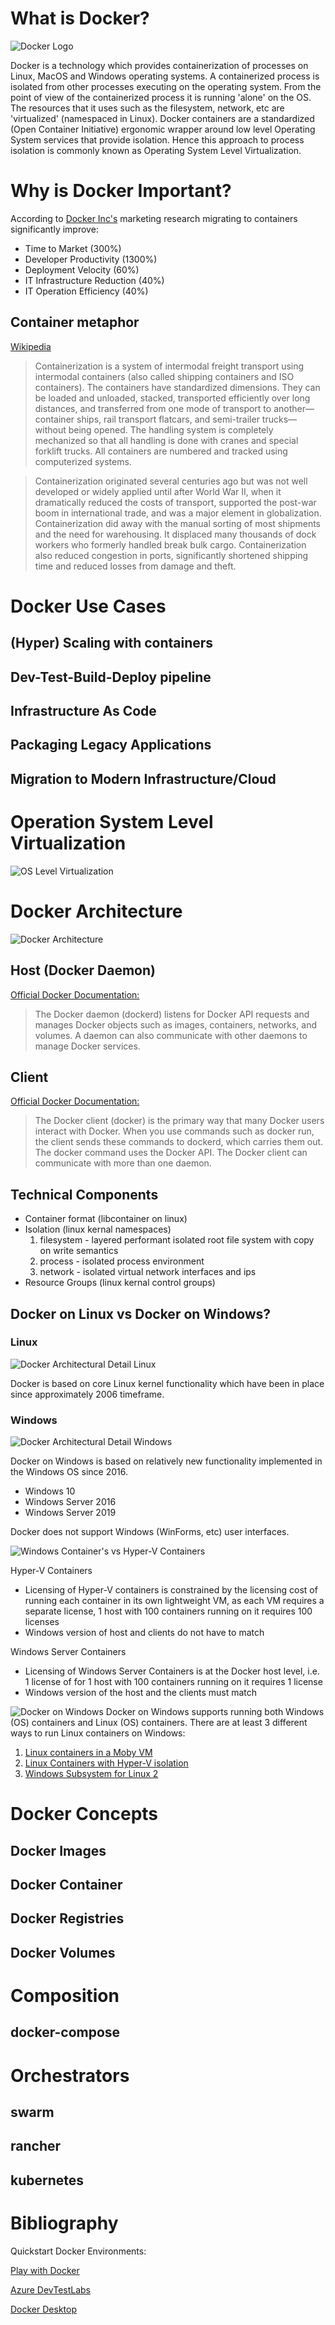What is Docker?
===============
![Docker Logo](/docker-demo/images/docker-logo.png)

Docker is a technology which provides containerization of processes on Linux, MacOS and Windows operating systems. A containerized process is isolated from other processes executing on the operating system. From the point of view of the containerized process it is running 'alone' on the OS. The resources that it uses such as the filesystem, network, etc are 'virtualized' (namespaced in Linux). Docker containers are a standardized (Open Container Initiative) ergonomic wrapper around low level Operating System services that provide isolation. Hence this approach to process isolation is commonly known as Operating System Level Virtualization.

Why is Docker Important?
========================
According to [Docker Inc's](https://www.docker.com/why-docker) marketing research migrating to containers significantly improve:

- Time to Market (300%)
- Developer Productivity (1300%)
- Deployment Velocity (60%)
- IT Infrastructure Reduction (40%)
- IT Operation Efficiency (40%)

Container metaphor
------------------
[Wikipedia](https://en.wikipedia.org/wiki/Containerization)
>Containerization is a system of intermodal freight transport using intermodal containers (also called shipping containers and ISO containers). The containers have standardized dimensions. They can be loaded and unloaded, stacked, transported efficiently over long distances, and transferred from one mode of transport to another—container ships, rail transport flatcars, and semi-trailer trucks—without being opened. The handling system is completely mechanized so that all handling is done with cranes and special forklift trucks. All containers are numbered and tracked using computerized systems.

>Containerization originated several centuries ago but was not well developed or widely applied until after World War II, when it dramatically reduced the costs of transport, supported the post-war boom in international trade, and was a major element in globalization. Containerization did away with the manual sorting of most shipments and the need for warehousing. It displaced many thousands of dock workers who formerly handled break bulk cargo. Containerization also reduced congestion in ports, significantly shortened shipping time and reduced losses from damage and theft.

Docker Use Cases
================

(Hyper) Scaling with containers
-------------------------------

Dev-Test-Build-Deploy pipeline
------------------------------

Infrastructure As Code
----------------------

Packaging Legacy Applications
-----------------------------

Migration to Modern Infrastructure/Cloud
----------------------------------------

Operation System Level Virtualization
=====================================
![OS Level Virtualization](/docker-demo/images/docker-virtualization.png)

Docker Architecture
===================
![Docker Architecture](/docker-demo/images/docker-architecture-2.png)

Host (Docker Daemon)
--------------------
[Official Docker Documentation:](https://docs.docker.com/engine/docker-overview/)
>The Docker daemon (dockerd) listens for Docker API requests and manages Docker objects such as images, containers, networks, and volumes. A daemon can also communicate with other daemons to manage Docker services.

Client
------
[Official Docker Documentation:](https://docs.docker.com/engine/docker-overview/)
>The Docker client (docker) is the primary way that many Docker users interact with Docker. When you use commands such as docker run, the client sends these commands to dockerd, which carries them out. The docker command uses the Docker API. The Docker client can communicate with more than one daemon.

Technical Components
--------------------
- Container format (libcontainer on linux)
- Isolation (linux kernal namespaces)
    1. filesystem - layered performant isolated root file system with copy on write semantics
    2. process - isolated process environment
    3. network - isolated virtual network interfaces and ips
- Resource Groups (linux kernal control groups)

Docker on Linux vs Docker on Windows?
-------------------------------------

### Linux
![Docker Architectural Detail Linux](/docker-demo/images/docker-architectural-detail-linux.png)

Docker is based on core Linux kernel functionality which have been in place since approximately 2006 timeframe. 


### Windows
![Docker Architectural Detail Windows](/docker-demo/images/docker-architectural-detail-windows.png)

Docker on Windows is based on relatively new functionality implemented in the Windows OS since 2016. 
- Windows 10
- Windows Server 2016
- Windows Server 2019

Docker does not support Windows (WinForms, etc) user interfaces.

![Windows Container's vs Hyper-V Containers](/docker-demo/images/docker-container-windows-vs-hyper-v.png)

Hyper-V Containers
- Licensing of Hyper-V containers is constrained by the licensing cost of running each container in its own lightweight VM, as each VM requires a separate license, 1 host with 100 containers running on it requires 100 licenses
- Windows version of host and clients do not have to match

Windows Server Containers
- Licensing of Windows Server Containers is at the Docker host level, i.e. 1 license of for 1 host with 100 containers running on it requires 1 license
- Windows version of the host and the clients must match

![Docker on Windows](/docker-demo/images/docker-on-windows-windows-and-linux.png)
Docker on Windows supports running both Windows (OS) containers and Linux (OS) containers. There are at least 3 different ways to run Linux containers on Windows:
1. [Linux containers in a Moby VM](https://docs.microsoft.com/en-us/virtualization/windowscontainers/deploy-containers/linux-containers)
2. [Linux Containers with Hyper-V isolation](https://docs.microsoft.com/en-us/virtualization/windowscontainers/deploy-containers/linux-containers)
3. [Windows Subsystem for Linux 2](https://docs.microsoft.com/en-us/windows/wsl/wsl2-about)

Docker Concepts
===============

Docker Images
-------------

Docker Container
----------------

Docker Registries
-----------------

Docker Volumes
--------------

Composition 
===========

docker-compose
--------------

Orchestrators
============

swarm
-----

rancher
-------

kubernetes
----------

Bibliography
============

Quickstart Docker Environments:

[Play with Docker](https://labs.play-with-docker.com/)

[Azure DevTestLabs](https://azure.microsoft.com/en-us/services/devtest-lab/)

[Docker Desktop](https://www.docker.com/products/docker-desktop)
